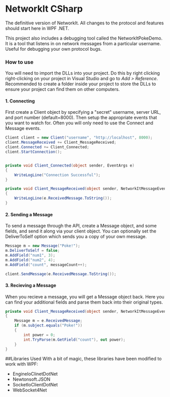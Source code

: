 # NetworkIt CSharp

The definitive version of NetworkIt. All changes to the protocol and features should start here in WPF .NET. 

This project also includes a debugging tool called the NetworkItPokeDemo. It is a tool that listens in on network messages from a particular username. Useful for debugging your own protocol bugs.

### How to use

You will need to import the DLLs into your project. Do this by right clicking right-clicking on your project in Visual Studio and go to *Add > Reference*. Recommended to create a folder inside your project to store the DLLs to ensure your project can find them on other computers.


#### 1. Connecting
First create a Client object by specifying a "secret" username, server URL, and port number (default=8000). Then setup the appropriate events that you want to watch for. Often you will only need to use the Connect and Message events. 


```C#
Client client = new Client("username", "http://localhost", 8000);
client.MessageReceived += Client_MessageReceived;
client.Connected += Client_Connected;
client.StartConnection();


private void Client_Connected(object sender, EventArgs e)
{
    WriteLogLine("Connection Successful");
}

private void Client_MessageReceived(object sender, NetworkItMessageEventArgs e)
{
    WriteLogLine(e.ReceivedMessage.ToString());
}

```


#### 2. Sending a Message
To send a message through the API, create a Message object, and some fields, and send it along via your client object. You can optionally set the DeliverToSelf option which sends you a copy of your own message.

```C#
Message m = new Message("Poke!");
m.DeliverToSelf = false;
m.AddField("num1", 3);
m.AddField("num2", 4);
m.AddField("count", messageCount++);

client.SendMessage(e.ReceivedMessage.ToString());
```


#### 3. Recieving a Message
When you recieve a message, you will get a Message object back. Here you can find your additional fields and parse them back into their original types.

```C#
private void Client_MessageReceived(object sender, NetworkItMessageEventArgs e)
{
    Message m = e.ReceivedMessage;
    if (m.subject.equals("Poke!"))
    {
        int power = 0;
        int.TryParse(m.GetField("count"), out power);
    }
}
```

##Libraries Used
With a bit of magic, these libraries have been modified to work with WPF:
* EngineIoClinetDotNet
* Newtonsoft.JSON
* SocketIoClientDotNet
* WebSocket4Net
